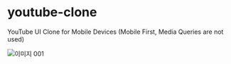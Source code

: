# youtube-clone
YouTube UI Clone for Mobile Devices (Mobile First, Media Queries are not used) 

![이미지 001](https://github.com/obersee/youtube-clone/assets/138105151/dfe480b3-84b8-4b97-85b4-ea1831438993)

